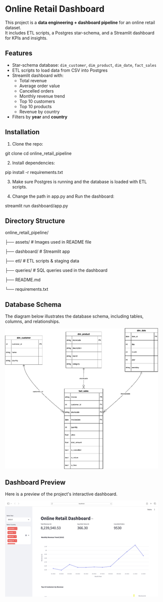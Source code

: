 # Online Retail Dashboard

This project is a **data engineering + dashboard pipeline** for an online retail dataset.  
It includes ETL scripts, a Postgres star-schema, and a Streamlit dashboard for KPIs and insights.

## Features

- Star-schema database: `dim_customer`, `dim_product`, `dim_date`, `fact_sales`
- ETL scripts to load data from CSV into Postgres
- Streamlit dashboard with:
  - Total revenue
  - Average order value
  - Cancelled orders
  - Monthly revenue trend
  - Top 10 customers
  - Top 10 products
  - Revenue by country
- Filters by **year** and **country**

## Installation

1. Clone the repo:

git clone <repo-url>
cd online_retail_pipeline

2. Install dependencies:

pip install -r requirements.txt

3. Make sure Postgres is running and the database is loaded with ETL scripts.

4. Change the path in app.py and Run the dashboard:

streamlit run dashboard/app.py

## Directory Structure

online_retail_pipeline/

├── assets/           # Images used in README file

├── dashboard/        # Streamlit app

├── etl/              # ETL scripts & staging data

├── queries/          # SQL queries used in the dashboard

├── README.md

└── requirements.txt


## Database Schema

The diagram below illustrates the database schema, including tables, columns, and relationships.

![Database Schema Diagram](./assets/diagram_db.png)

## Dashboard Preview

Here is a preview of the project's interactive dashboard.

![Dashboard Screenshot](./assets/dashboard_ss.jpg)
